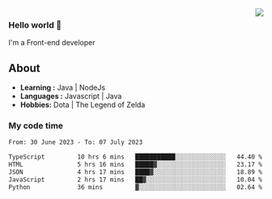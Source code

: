 <img align='right' src="https://github-readme-stats.vercel.app/api?username=jumodada&show_icons=true&theme=vue">

### Hello world 👋

I'm a Front-end developer 
    
## About
-  **Learning :** Java | NodeJs
-  **Languages :** Javascript | Java
-  **Hobbies:** Dota | The Legend of Zelda

### My code time

<!--START_SECTION:waka-->

```txt
From: 30 June 2023 - To: 07 July 2023

TypeScript         10 hrs 6 mins   ███████████░░░░░░░░░░░░░░   44.40 %
HTML               5 hrs 16 mins   █████▓░░░░░░░░░░░░░░░░░░░   23.17 %
JSON               4 hrs 17 mins   ████▓░░░░░░░░░░░░░░░░░░░░   18.89 %
JavaScript         2 hrs 17 mins   ██▓░░░░░░░░░░░░░░░░░░░░░░   10.04 %
Python             36 mins         ▓░░░░░░░░░░░░░░░░░░░░░░░░   02.64 %
```

<!--END_SECTION:waka-->
